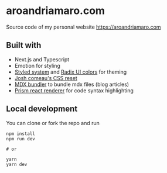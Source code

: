 # aroandriamaro.com

Source code of my personal website https://aroandriamaro.com

## Built with

- Next.js and Typescript
- Emotion for styling
- [Styled system](https://styled-system.com/) and [Radix UI colors](https://www.radix-ui.com/colors) for theming
- [Josh comeau's CSS reset](https://www.joshwcomeau.com/css/custom-css-reset/)
- [MDX bundler](https://github.com/kentcdodds/mdx-bundler) to bundle mdx files (blog articles)
- [Prism react renderer](https://github.com/FormidableLabs/prism-react-renderer) for code syntax highlighting

## Local development

You can clone or fork the repo and run

```shell
npm install
npm run dev

# or

yarn
yarn dev
```
